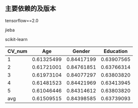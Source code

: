 ## 主要依赖的及版本
tensorflow==2.0

jieba

scikit-learn


| CV_num | Age | Gender | Education |
|------ | ------ | ------ | ------ |
|1|0.61325499 |	0.84417199 |	0.63907565| 
|2|0.61721001 |	0.84761851 |	0.63766314| 
|3|0.61973104 |	0.84077297 |	0.63803820| 
|4|0.61481523 |	0.84421969 |	0.63413945| 
|5|0.61046446 |	0.84314612 |	0.63803820| 
|avg|0.61509515 |	0.84398585 |	0.63739093| 
